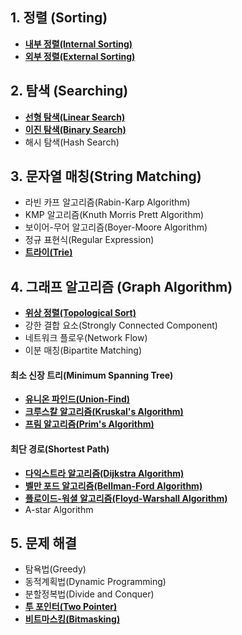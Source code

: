 
## 1. 정렬 (Sorting)

- [**내부 정렬(Internal Sorting)**](내부%20정렬(Internal%20Sorting).md)
- [**외부 정렬(External Sorting)**](외부%20정렬(External%20Sorting).md)  

## 2. 탐색 (Searching)  

- [**선형 탐색(Linear Search)**](선형%20탐색(Linear%20Search).md)
- [**이진 탐색(Binary Search)**](이진%20탐색(Binary%20Search).md)
- 해시 탐색(Hash Search)

## 3. 문자열 매칭(String Matching)

- 라빈 카프 알고리즘(Rabin-Karp Algorithm)
- KMP 알고리즘(Knuth Morris Prett Algorithm)
- 보이어-무어 알고리즘(Boyer-Moore Algorithm)  
- 정규 표현식(Regular Expression)
- [**트라이(Trie)**](../DataStructure/트라이(Trie).md)

## 4. 그래프 알고리즘 (Graph Algorithm)

- [**위상 정렬(Topological Sort)**](위상%20정렬(Topological%20Sort).md)
- 강한 결합 요소(Strongly Connected Component)
- 네트워크 플로우(Network Flow)
- 이분 매칭(Bipartite Matching)

#### 최소 신장 트리(Minimum Spanning Tree)
- [**유니온 파인드(Union-Find)**](유니온%20파인드(Union-Find).md)
- [**크루스칼 알고리즘(Kruskal's Algorithm)**](크루스칼%20알고리즘(Kruskal's%20Algorithm).md)
- [**프림 알고리즘(Prim's Algorithm)**](프림%20알고리즘(Prim's%20Algorithm).md)

#### 최단 경로(Shortest Path)
- [**다익스트라 알고리즘(Dijkstra Algorithm)**](다익스트라%20알고리즘(Dijkstra%20Algorithm).md)
- [**벨만 포드 알고리즘(Bellman-Ford Algorithm)**](벨만%20포드%20알고리즘(Bellman-Ford%20Algorithm).md)
- [**플로이드-워셜 알고리즘(Floyd-Warshall Algorithm)**](플로이드-워셜%20알고리즘(Floyd-Warshall%20Algorithm).md)
- A-star Algorithm

## 5. 문제 해결

- 탐욕법(Greedy)
- 동적계획법(Dynamic Programming)
- 분할정복법(Divide and Conquer)
- [**투 포인터(Two Pointer)**](./ProblemSolving/투%20포인터(Two%20Pointer).md)
- [**비트마스킹(Bitmasking)**](./ProblemSolving/비트마스킹(Bitmasking).md)
